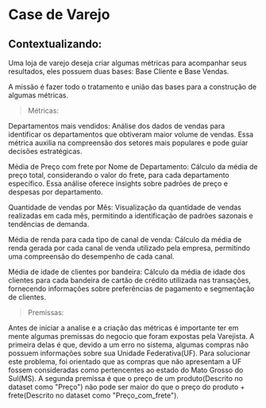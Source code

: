 # Case de Varejo

## Contextualizando:

Uma loja de varejo deseja criar algumas métricas para acompanhar seus resultados, eles possuem duas bases: Base Cliente e Base Vendas.

A missão é fazer todo o tratamento e união das bases para a construção de algumas métricas.

> Métricas:

Departamentos mais vendidos:
Análise dos dados de vendas para identificar os departamentos que obtiveram maior volume de vendas. Essa métrica auxilia na compreensão dos setores mais populares e pode guiar decisões estratégicas.

Média de Preço com frete por Nome de Departamento:
Cálculo da média de preço total, considerando o valor do frete, para cada departamento específico. Essa análise oferece insights sobre padrões de preço e despesas por departamento.

Quantidade de vendas por Mês:
Visualização da quantidade de vendas realizadas em cada mês, permitindo a identificação de padrões sazonais e tendências de demanda.

Média de renda para cada tipo de canal de venda:
Cálculo da média de renda gerada por cada canal de venda utilizado pela empresa, permitindo uma compreensão do desempenho de cada canal.

Média de idade de clientes por bandeira:
Cálculo da média de idade dos clientes para cada bandeira de cartão de crédito utilizada nas transações, fornecendo informações sobre preferências de pagamento e segmentação de clientes.

> Premissas:

Antes de iniciar a analise e a criação das métricas é importante ter em mente algumas premissas do negocio que foram expostas pela Varejista. A primeira delas é que, devido a um erro no sistema, algumas compras não possuem informações sobre sua Unidade Federativa(UF). Para solucionar este problema, foi orientado que as compras que não apresentam a UF fossem consideradas como pertencentes ao estado do Mato Grosso do Sul(MS). A segunda premissa é que o preço de um produto(Descrito no dataset como "Preço") não pode ser maior do que o preço do produto + frete(Descrito no dataset como "Preço_com_frete").








